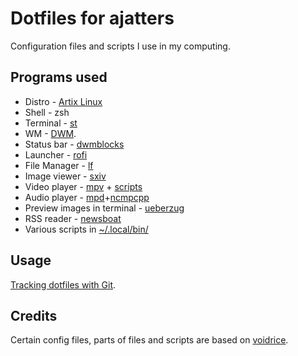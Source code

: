 # Dotfiles for ajatters


Configuration files and scripts I use in my computing.


## Programs used

* Distro - [Artix Linux](https://artixlinux.org/)
* Shell - zsh 
* Terminal - [st](https://st.suckless.org/)
* WM - [DWM](https://dwm.suckless.org/).
* Status bar - [dwmblocks](https://github.com/lukesmithxyz/dwmblocks)
* Launcher - [rofi](https://archlinux.org/packages/community/x86_64/rofi/)
* File Manager - [lf](https://github.com/gokcehan/lf)
* Image viewer - [sxiv](https://wiki.archlinux.org/title/Sxiv) 
* Video player - [mpv](https://wiki.archlinux.org/title/Mpv) + [scripts](https://github.com/search?q=topic%3Ampv+org%3AAjatt-Tools+fork%3Atrue&type=repositories)
* Audio player - [mpd](https://wiki.archlinux.org/title/Music_Player_Daemon)+[ncmpcpp](https://wiki.archlinux.org/title/Ncmpcpp)
* Preview images in terminal - [ueberzug](https://archlinux.org/packages/?name=ueberzug)
* RSS reader - [newsboat](https://wiki.archlinux.org/title/Newsboat)
* Various scripts in [~/.local/bin/](.local/bin)

## Usage

[Tracking dotfiles with Git](https://wiki.archlinux.org/title/Dotfiles#Tracking_dotfiles_directly_with_Git).

## Credits

Certain config files, parts of files and scripts are based on
[voidrice](https://github.com/LukeSmithxyz/voidrice).

